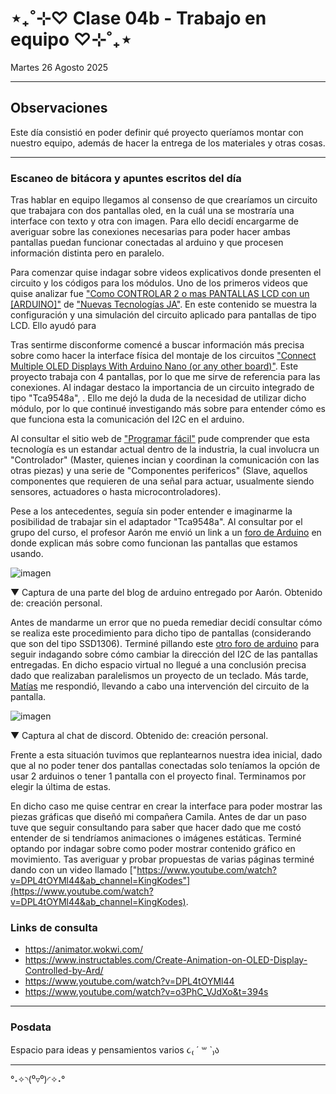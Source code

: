 # ⋆₊˚⊹♡ Clase 04b - Trabajo en equipo ♡⊹˚₊⋆

Martes 26 Agosto 2025

***

## Observaciones

Este día consistió en poder definir qué proyecto queríamos montar con nuestro equipo, además de hacer la entrega de los materiales y otras cosas.

***

### Escaneo de bitácora y apuntes escritos del día

Tras hablar en equipo llegamos al consenso de que crearíamos un circuito que trabajara con dos pantallas oled, en la cuál una se mostraría una interface con texto y otra con imagen. Para ello decidí encargarme de averiguar sobre las conexiones necesarias para poder hacer ambas pantallas puedan funcionar conectadas al arduino y que procesen información distinta pero en paralelo.

Para comenzar quise indagar sobre videos explicativos donde presenten el circuito y los códigos para los módulos. Uno de los primeros videos que quise analizar fue ["Como CONTROLAR 2 o mas PANTALLAS LCD con un [ARDUINO]"](https://www.youtube.com/watch?v=Ej1_q4ogns0&ab_channel=NuevasTecnolog%C3%ADasJA) de ["Nuevas Tecnologías JA"](https://www.youtube.com/@nuevastecnologiasja). En este contenido se muestra la configuración y una simulación del circuito aplicado para pantallas de tipo LCD. Ello ayudó para

Tras sentirme disconforme comencé a buscar información más precisa sobre como hacer la interface física del montaje de los circuitos ["Connect Multiple OLED Displays With Arduino Nano (or any other board)"](https://www.youtube.com/watch?v=MO6hbQcX8fE&t=12s&ab_channel=TechWithRita). Este proyecto trabaja con 4 pantallas, por lo que me sirve de referencia para las conexiones. Al indagar destaco la importancia de un circuito integrado de tipo "Tca9548a", . Ello me dejó la duda de la necesidad de utilizar dicho módulo, por lo que continué investigando más sobre para entender cómo es que funciona esta la comunicación del I2C en el arduino.

Al consultar el sitio web de ["Programar fácil"](https://programarfacil.com/blog/arduino-blog/comunicacion-i2c-con-arduino/) pude comprender que esta tecnología es un estandar actual dentro de la industria, la cual involucra un "Controlador" (Master, quienes incian y coordinan la comunicación con las otras piezas) y una serie de "Componentes perifericos" (Slave, aquellos componentes que requieren de una señal para actuar, usualmente siendo sensores, actuadores o hasta microcontroladores).

Pese a los antecedentes, seguía sin poder entender e imaginarme la posibilidad de trabajar sin el adaptador "Tca9548a". Al consultar por el grupo del curso, el profesor Aarón me envió un link a un [foro de Arduino](https://forum.arduino.cc/t/arduino-uno-with-multiple-oled-displays/1207184/1) en donde explican más sobre como funcionan las pantallas que estamos usando.

![imagen](./imagenes/a1.png)

▼ Captura de una parte del blog de arduino entregado por Aarón. Obtenido de: creación personal.

Antes de mandarme un error que no pueda remediar decidí consultar cómo se realiza este procedimiento para dicho tipo de pantallas (considerando que son del tipo SSD1306). Terminé pillando este [otro foro de arduino](https://forum.arduino.cc/t/change-i2c-address-oled/991780/2) para seguir indagando sobre cómo cambiar la dirección del I2C de las pantallas entregadas. En dicho espacio virtual no llegué a una conclusión precisa dado que realizaban paralelismos un proyecto de un teclado. Más tarde, [Matías](https://github.com/misaaaaaa) me respondió, llevando a cabo una intervención del circuito de la pantalla.

![imagen](./imagenes/a2.png)

▼ Captura al chat de discord. Obtenido de: creación personal.

Frente a esta situación tuvimos que replantearnos nuestra idea inicial, dado que al no poder tener dos pantallas conectadas solo teníamos la opción de usar 2 arduinos o tener 1 pantalla con el proyecto final. Terminamos por elegir la última de estas.

En dicho caso me quise centrar en crear la interface para poder mostrar las piezas gráficas que diseñó mi compañera Camila. Antes de dar un paso tuve que seguir consultando para saber que hacer dado que me costó entender de si tendríamos animaciones o imágenes estáticas. Terminé optando por indagar sobre como poder mostrar contenido gráfico en movimiento.
Tas averiguar y probar propuestas de varias páginas terminé dando con un video llamado ["https://www.youtube.com/watch?v=DPL4tOYMl44&ab_channel=KingKodes"](https://www.youtube.com/watch?v=DPL4tOYMl44&ab_channel=KingKodes).

### Links de consulta

- <https://animator.wokwi.com/>
- <https://www.instructables.com/Create-Animation-on-OLED-Display-Controlled-by-Ard/>
- <https://www.youtube.com/watch?v=DPL4tOYMl44>
- <https://www.youtube.com/watch?v=o3PhC_VJdXo&t=394s>

***

### Posdata

Espacio para ideas y pensamientos varios ૮₍ ´ ꒳ `₎ა

***

°˖✧◝(⁰▿⁰)◜✧˖°
